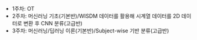* 1주차: OT
* 2주차: 머신러닝 기초(기본반)/WISDM 데이터를 활용해 시계열 데이터를 2D 데이터로 변환 후 CNN 분류(고급반)
* 3주차: 머신러닝/딥러닝 이론(기본반)/Subject-wise 기반 분류(고급반)
